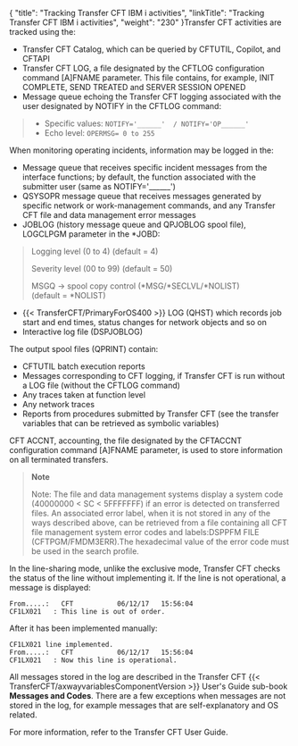 {
    "title": "Tracking Transfer CFT IBM i activities",
    "linkTitle": "Tracking Transfer CFT IBM i activities",
    "weight": "230"
}Transfer CFT activities are tracked using the:

- Transfer CFT Catalog, which can be queried by CFTUTIL, Copilot, and CFTAPI
- Transfer CFT LOG, a file designated by the CFTLOG configuration command [A]FNAME parameter. This file contains, for example, INIT COMPLETE, SEND TREATED and SERVER SESSION OPENED
- Message queue echoing the Transfer CFT logging associated with the user designated by NOTIFY in the CFTLOG command:

> -   Specific values: `NOTIFY='______'  / NOTIFY='OP______'`
> -   Echo level: `OPERMSG= 0 to 255`

When monitoring operating incidents, information may be logged in the:

- Message queue that receives specific incident messages from the interface functions; by default, the function associated with the submitter user (same as NOTIFY='______')
- QSYSOPR message queue that receives messages generated by specific network or work-management commands, and any Transfer CFT file and data management error messages
- JOBLOG (history message queue and QPJOBLOG spool file), LOGCLPGM parameter in the \*JOBD:

> Logging level (0 to 4) (default = 4)
>
> Severity level (00 to 99) (default = 50)
>
> MSGQ -&gt; spool copy control (\*MSG/\*SECLVL/\*NOLIST)  
> (default = \*NOLIST)

- {{< TransferCFT/PrimaryForOS400  >}} LOG (QHST) which records job start and end times, status changes for network objects and so on
- Interactive log file (DSPJOBLOG)

The output spool files (QPRINT) contain:

- CFTUTIL batch execution reports
- Messages corresponding to CFT logging, if Transfer CFT is run without a LOG file (without the CFTLOG command)
- Any traces taken at function level
- Any network traces
- Reports from procedures submitted by Transfer CFT (see the transfer variables that can be retrieved as symbolic variables)

CFT ACCNT, accounting, the file designated by the CFTACCNT configuration command [A]FNAME parameter, is used to store information on all terminated transfers.

> **Note**
>
> Note: The file and data management systems display a system code (40000000 &lt; SC &lt; 5FFFFFFF) if an error is detected on transferred files. An associated error label, when it is not stored in any of the ways described above, can be retrieved from a file containing all CFT file management system error codes and labels:DSPPFM FILE (CFTPGM/FMDM3ERR).The hexadecimal value of the error code must be used in the search profile.

In the line-sharing mode, unlike the exclusive mode, Transfer CFT checks the status of the line without implementing it. If the line is not operational, a message is displayed:

```
From.....:   CFT           06/12/17   15:56:04
CF1LX021   : This line is out of order.
```

After it has been implemented manually:

```
CF1LX021 line implemented.
From.....:   CFT           06/12/17   15:56:04
CF1LX021   : Now this line is operational.
```

All messages stored in the log are described in the Transfer CFT {{< TransferCFT/axwayvariablesComponentVersion  >}} User's Guide sub-book ****Messages and Codes****. There are a few exceptions when messages are not stored in the log, for example messages that are self-explanatory and OS related.

For more information, refer to the Transfer CFT User Guide.
